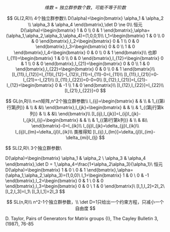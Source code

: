 $$
维数=独立群参数个数，可能不等于阶数
$$



$$
GL(2,R)\\
4个独立群参数\\
D(\alpha)=\begin{bmatrix}
  \alpha_1 & \alpha_2 \\
   \alpha_3 & \alpha_4
\end{bmatrix},\det D \ne 0\\
恒元D(\alpha)=\begin{bmatrix}
  1 & 0 \\
   0 & 1
\end{bmatrix},\alpha=(\alpha_1,\alpha_2,\alpha_3,\alpha_4)=(1,0,0,1)\\
I_1=\begin{bmatrix}
  1 & 0 \\
   0 & 0
\end{bmatrix},I_2=\begin{bmatrix}
  0 & 1 \\
   0 & 0
\end{bmatrix},I_3=\begin{bmatrix}
  0 & 0 \\
   1 & 0
\end{bmatrix},I_4=\begin{bmatrix}
  0 & 0 \\
   0 & 1
\end{bmatrix}\\
也即I_{11}=\begin{bmatrix}
  1 & 0 \\
   0 & 0
\end{bmatrix},I_{12}=\begin{bmatrix}
  0 & 1 \\
   0 & 0
\end{bmatrix},I_{21}=\begin{bmatrix}
  0 & 0 \\
   1 & 0
\end{bmatrix},I_{22}=\begin{bmatrix}
  0 & 0 \\
   0 & 1
\end{bmatrix}\\ 
[I_{11},I_{12}]=I_{11}I_{12}-I_{12}I_{11}=I_{11}-0=I_{11}\\
[I_{11},I_{21}]=0-I_{21}=-I_{21}\\
[I_{11},I_{22}]=0-0=0\\
[I_{12},I_{21}]=I_{21}-I_{12}=\begin{bmatrix}
  0 & -1 \\
   1 & 0
\end{bmatrix}\\
[I_{12},I_{22}]=I_{22}\\
[I_{21},I_{22}]=0
$$

$$
GL(n,R)\\
n×n矩阵,n^2个独立群参数\\
I_{ij}=\begin{bmatrix}
  & &  \\
  & 1_{(第i行第j列)} &  \\
  &  &\\
\end{bmatrix},I_{jk}=\begin{bmatrix}
  & &  \\
  & 1_{(第j行第k列)} &  \\
  &  &\\
\end{bmatrix}\\
[I_{ij},I_{jk}]=I_{ij}I_{jk}-I_{jk}I_{ij}=\begin{bmatrix}
  & &  \\
  & 1_{(第i行第k列)} &  \\
  &  &\\
\end{bmatrix}-0=I_{ik}\\
I_{ij}I_{jk}=\delta_{jj}I_{ik}\\
I_{ij}I_{lm}=\delta_{jl}I_{ik}\\
类推得知
[I_{ij},I_{lm}]=\delta_{jl}I_{im}-\delta_{mi}I_{lj}
$$

$$
SL(2,R)\\
3个独立群参数\\

D(\alpha)=\begin{bmatrix}
  \alpha_1 & \alpha_2 \\
   \alpha_3 & \alpha_4
\end{bmatrix},\det D = 1,\alpha_4=\frac{1+\alpha_2\alpha_3}{\alpha_1}\\
恒元D(\alpha)=\begin{bmatrix}
  1 & 0 \\
   0 & 1
\end{bmatrix},\alpha=(\alpha_1,\alpha_2,\alpha_3)=(1,0,0)\\
I_1=\begin{bmatrix}
  1 & 0 \\
   0 & -1
\end{bmatrix},I_2=\begin{bmatrix}
  0 & 1 \\
   0 & 0
\end{bmatrix},I_3=\begin{bmatrix}
  0 & 0 \\
   1 & 0
\end{bmatrix}\\
[I_1,I_2]=2I_2\\
[I_2,I_3]=I_1\\
[I_3,I_1]=2I_3
$$

$$
SL(n,R)\\
n^2-1个独立群参数，\\ \det D=1只给出一个约束方程，只减小一个自由度
$$



















D. Taylor, Pairs of Generators for Matrix groups {I}, The Cayley Bulletin 3, (1987), 76-85

